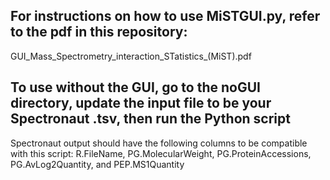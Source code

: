 ## For instructions on how to use MiSTGUI.py, refer to the pdf in this repository:
GUI_Mass_Spectrometry_interaction_STatistics_(MiST).pdf

## To use without the GUI, go to the noGUI directory, update the input file to be your Spectronaut .tsv, then run the Python script
Spectronaut output should have the following columns to be compatible with this script: 
R.FileName, PG.MolecularWeight, PG.ProteinAccessions, PG.AvLog2Quantity, and PEP.MS1Quantity
